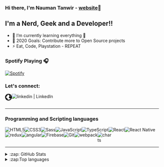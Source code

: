### Hi there, I'm Nauman Tanwir - [website]👋

## I'm a Nerd, Geek and a Developer!!

- 🌱 I’m currently learning everything 🤣
- 🥅 2020 Goals: Contribute more to Open Source projects
- ⚡ Eat, Code, Playstation - REPEAT

### Spotify Playing 🎧

[![Spotify]("https://novatorem.ntanwir10.vercel.app/api/spotify)](https://open.spotify.com/user/nauman10)

### Let's connect:

[<img align="left" alt="naumantanwir.me" width="22px" src="https://raw.githubusercontent.com/iconic/open-iconic/master/svg/globe.svg" />][website]
[<img align="left" alt="linkedin | LinkedIn" src="https://img.shields.io/badge/linkedin-%230077B5.svg?&style=for-the-badge&logo=linkedin&logoColor=white" />][linkedin]

<br />
<br />

---

### Programming and Scripting languages

<img align="left" alt="HTML5" src="https://img.shields.io/badge/html5%20-%23E34F26.svg?&style=for-the-badge&logo=html5&logoColor=white" padding-right="0px"/> 
<img align="left" alt="CSS3" src="https://img.shields.io/badge/css3%20-%231572B6.svg?&style=for-the-badge&logo=css3&logoColor=white" padding-right="0px" />
<img align="left" alt="Sass" src="https://img.shields.io/badge/SASS%20-hotpink.svg?&style=for-the-badge&logo=SASS&logoColor=white"padding-right="0px" />
<img align="left" alt="JavaScript" src="https://img.shields.io/badge/javascript%20-%23323330.svg?&style=for-the-badge&logo=javascript&logoColor=%23F7DF1E" padding-right="0px" />
<img align="left" alt="TypeScript" src="https://img.shields.io/badge/typescript%20-%23007ACC.svg?&style=for-the-badge&logo=typescript&logoColor=white" padding-right="0px" />
<img align="left" alt="React" src="https://img.shields.io/badge/react%20-%2320232a.svg?&style=for-the-badge&logo=react&logoColor=%2361DAFB" padding-right="0px" />
<img align="left" alt="React Native" src="https://img.shields.io/badge/react_native%20-%2320232a.svg?&style=for-the-badge&logo=react&logoColor=%2361DAFB" padding-right="0px" />
<img align="left" alt="redux" src="https://img.shields.io/badge/redux%20-%23593d88.svg?&style=for-the-badge&logo=redux&logoColor=white" padding-right="0px" />
<img align="left" alt="angular" src="https://img.shields.io/badge/angular%20-%23DD0031.svg?&style=for-the-badge&logo=angular&logoColor=white" padding-right="0px" />
<img align="left" alt="Firebase" src="https://img.shields.io/badge/firebase%20-%23039BE5.svg?&style=for-the-badge&logo=firebase" padding-right="0px" />
<img align="left" alt="Git" src="https://img.shields.io/badge/git%20-%23F05033.svg?&style=for-the-badge&logo=git&logoColor=white" padding-right="0px" />
<img align="left" alt="webpack" src="https://img.shields.io/badge/webpack%20-%238DD6F9.svg?&style=for-the-badge&logo=webpack&logoColor=black" padding-right="0px" />
<img align="left" width="49px" vertical-align="middle" alt="charts" src="https://camo.githubusercontent.com/ca884126d1d74829f36c8fa2e6947d8a411aed1f/68747470733a2f2f7777772e63686172746a732e6f72672f6d656469612f6c6f676f2d7469746c652e737667" padding-right="0px" />

<br />
<br />
<br />

---

<details>
  <summary>:zap: GitHub Stats</summary>
  
  <img align="left" alt="nauman's GitHub Stats" src="https://github-readme-stats.ntanwir10.vercel.app/api?username=ntanwir10&show_icons=true&hide_border=true" />

</details>

<details>
  <summary>:zap:Top languages</summary>
  
  <img align="left" alt="Top languages" src="https://github-readme-stats.ntanwir10.vercel.app/api/top-langs/?username=ntanwir10&layout=compact&langs_count=10" />

</details>

[website]: https://naumantanwir.me/
[linkedin]: https://www.linkedin.com/in/naumantanwir/
